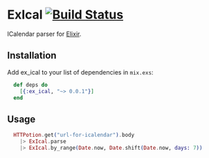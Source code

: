 # ExIcal [![Build Status](https://travis-ci.org/fazibear/ex_ical.svg?branch=master)](https://travis-ci.org/fazibear/ex_ical)

ICalendar parser for [Elixir](http://elixir-lang.org).

## Installation

Add ex_ical to your list of dependencies in `mix.exs`:

```elixir
  def deps do
    [{:ex_ical, "~> 0.0.1"}]
  end
```

## Usage

```elixir
  HTTPotion.get("url-for-icalendar").body
    |> ExIcal.parse
    |> ExIcal.by_range(Date.now, Date.shift(Date.now, days: 7))
```
